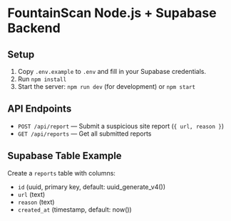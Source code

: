 # FountainScan Node.js + Supabase Backend

## Setup

1. Copy `.env.example` to `.env` and fill in your Supabase credentials.
2. Run `npm install`
3. Start the server: `npm run dev` (for development) or `npm start`

## API Endpoints

- `POST /api/report` — Submit a suspicious site report (`{ url, reason }`)
- `GET /api/reports` — Get all submitted reports

## Supabase Table Example

Create a `reports` table with columns:
- `id` (uuid, primary key, default: uuid_generate_v4())
- `url` (text)
- `reason` (text)
- `created_at` (timestamp, default: now())
